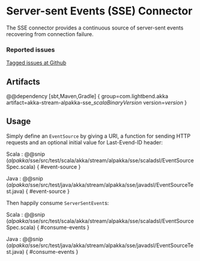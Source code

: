 # Server-sent Events (SSE) Connector

The SSE connector provides a continuous source of server-sent events recovering from connection failure.


### Reported issues

[Tagged issues at Github](https://github.com/akka/alpakka/labels/p%3Asse)


## Artifacts

@@dependency [sbt,Maven,Gradle] {
  group=com.lightbend.akka
  artifact=akka-stream-alpakka-sse_$scalaBinaryVersion$
  version=$version$
}

## Usage

Simply define an `EventSource` by giving a URI, a function for sending HTTP requests and an optional initial value for Last-Evend-ID header:  

Scala
: @@snip ($alpakka$/sse/src/test/scala/akka/stream/alpakka/sse/scaladsl/EventSourceSpec.scala) { #event-source }

Java
: @@snip ($alpakka$/sse/src/test/java/akka/stream/alpakka/sse/javadsl/EventSourceTest.java) { #event-source }


Then happily consume `ServerSentEvent`s:

Scala
: @@snip ($alpakka$/sse/src/test/scala/akka/stream/alpakka/sse/scaladsl/EventSourceSpec.scala) { #consume-events }

Java
: @@snip ($alpakka$/sse/src/test/java/akka/stream/alpakka/sse/javadsl/EventSourceTest.java) { #consume-events }
